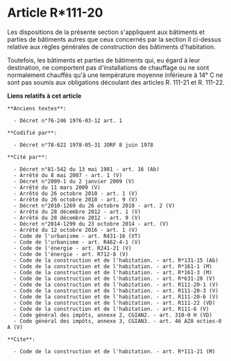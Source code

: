 # Article R*111-20

Les dispositions de la présente section s'appliquent aux bâtiments et parties de bâtiments autres que ceux concernés par la
section II ci-dessus relative aux règles générales de construction des bâtiments d'habitation.

Toutefois, les bâtiments et parties de bâtiments qui, eu égard à leur destination, ne comportent pas d'installations de
chauffage ou ne sont normalement chauffés qu'à une température moyenne inférieure à 14° C ne sont pas soumis aux obligations
découlant des articles R. 111-21 et R. 111-22.

**Liens relatifs à cet article**

	**Anciens textes**:

	  - Décret n°76-246 1976-03-12 art. 1

	**Codifié par**:

	  - Décret n°78-622 1978-05-31 JORF 8 juin 1978

	**Cité par**:

	  - Décret n°81-542 du 13 mai 1981 - art. 16 (Ab)
	  - Arrêté du 8 mai 2007 - art. 1 (V)
	  - Décret n°2009-1 du 2 janvier 2009 (V)
	  - Arrêté du 11 mars 2009 (V)
	  - Arrêté du 26 octobre 2010 - art. 1 (V)
	  - Arrêté du 26 octobre 2010 - art. 9 (V)
	  - Décret n°2010-1269 du 26 octobre 2010 - art. 2 (V)
	  - Arrêté du 28 décembre 2012 - art. 1 (V)
	  - Arrêté du 28 décembre 2012 - art. 9 (V)
	  - Décret n°2014-1299 du 23 octobre 2014 - art. (V)
	  - Arrêté du 12 octobre 2016 - art. 1 (V)
	  - Code de l'urbanisme - art. R431-16 (VT)
	  - Code de l'urbanisme - art. R462-4-1 (V)
	  - Code de l'énergie - art. R241-21 (V)
	  - Code de l'énergie - art. R712-8 (V)
	  - Code de la construction et de l'habitation. - art. R*131-15 (Ab)
	  - Code de la construction et de l'habitation. - art. R*161-1 (M)
	  - Code de la construction et de l'habitation. - art. R*161-3 (M)
	  - Code de la construction et de l'habitation. - art. R*631-20 (V)
	  - Code de la construction et de l'habitation. - art. R111-20-1 (V)
	  - Code de la construction et de l'habitation. - art. R111-20-3 (V)
	  - Code de la construction et de l'habitation. - art. R111-20-6 (V)
	  - Code de la construction et de l'habitation. - art. R111-22 (VD)
	  - Code de la construction et de l'habitation. - art. R111-6 (V)
	  - Code général des impôts, annexe 2, CGIAN2. - art. 310-0 H (VD)
	  - Code général des impôts, annexe 3, CGIAN3. - art. 46 AZA octies-0 A (V)

	**Cite**:

	  - Code de la construction et de l'habitation. - art. R*111-21 (M)
